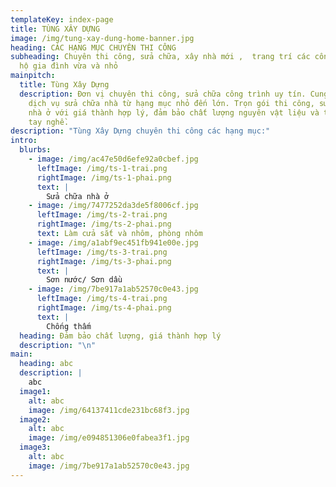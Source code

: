 ```yaml
---
templateKey: index-page
title: TÙNG XÂY DỰNG
image: /img/tung-xay-dung-home-banner.jpg
heading: CÁC HẠNG MỤC CHUYÊN THI CÔNG
subheading: Chuyên thi công, sửa chữa, xây nhà mới ,  trang trí các công trình,
  hộ gia đình vừa và nhỏ
mainpitch:
  title: Tùng Xây Dựng
  description: Đơn vị chuyên thi công, sửa chữa công trình uy tín. Cung cấp các
    dịch vụ sửa chữa nhà từ hạng mục nhỏ đến lớn. Trọn gói thi công, sửa chữa
    nhà ở với giá thành hợp lý, đảm bảo chất lượng nguyên vật liệu và trình độ
    tay nghề.
description: "Tùng Xây Dựng chuyên thi công các hạng mục:"
intro:
  blurbs:
    - image: /img/ac47e50d6efe92a0cbef.jpg
      leftImage: /img/ts-1-trai.png
      rightImage: /img/ts-1-phai.png
      text: |
        Sửa chữa nhà ở
    - image: /img/7477252da3de5f8006cf.jpg
      leftImage: /img/ts-2-trai.png
      rightImage: /img/ts-2-phai.png
      text: Làm cửa sắt và nhôm, phòng nhôm
    - image: /img/a1abf9ec451fb941e00e.jpg
      leftImage: /img/ts-3-trai.png
      rightImage: /img/ts-3-phai.png
      text: |
        Sơn nước/ Sơn dầu
    - image: /img/7be917a1ab52570c0e43.jpg
      leftImage: /img/ts-4-trai.png
      rightImage: /img/ts-4-phai.png
      text: |
        Chống thấm
  heading: Đảm bảo chất lượng, giá thành hợp lý
  description: "\n"
main:
  heading: abc
  description: |
    abc
  image1:
    alt: abc
    image: /img/64137411cde231bc68f3.jpg
  image2:
    alt: abc
    image: /img/e094851306e0fabea3f1.jpg
  image3:
    alt: abc
    image: /img/7be917a1ab52570c0e43.jpg
---
```

